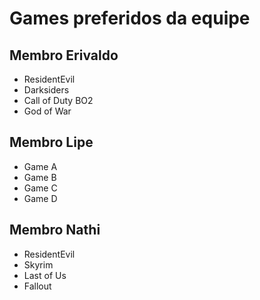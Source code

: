 # Games preferidos da equipe 

## Membro Erivaldo

* ResidentEvil
* Darksiders
* Call of Duty BO2
* God of War

## Membro Lipe

* Game A
* Game B
* Game C
* Game D

## Membro Nathi

* ResidentEvil
* Skyrim
* Last of Us
* Fallout
